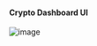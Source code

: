 #### Crypto Dashboard UI
![image](https://github.com/user-attachments/assets/b5d5dc8f-2e66-45cf-bb35-bec61bf4a698)
